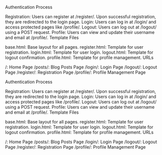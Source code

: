 Authentication Process

Registration: Users can register at /register/. Upon successful registration, they are redirected to the login page.
Login: Users can log in at /login/ and access protected pages like /profile/.
Logout: Users can log out at /logout/ using a POST request.
Profile: Users can view and update their username and email at /profile/.
Template Files

base.html: Base layout for all pages.
register.html: Template for user registration.
login.html: Template for user login.
logout.html: Template for logout confirmation.
profile.html: Template for profile management.
URLs

/: Home Page
/posts/: Blog Posts Page
/login/: Login Page
/logout/: Logout Page
/register/: Registration Page
/profile/: Profile Management Page

Authentication Process

Registration: Users can register at /register/. Upon successful registration, they are redirected to the login page.
Login: Users can log in at /login/ and access protected pages like /profile/.
Logout: Users can log out at /logout/ using a POST request.
Profile: Users can view and update their username and email at /profile/.
Template Files

base.html: Base layout for all pages.
register.html: Template for user registration.
login.html: Template for user login.
logout.html: Template for logout confirmation.
profile.html: Template for profile management.
URLs

/: Home Page
/posts/: Blog Posts Page
/login/: Login Page
/logout/: Logout Page
/register/: Registration Page
/profile/: Profile Management Page